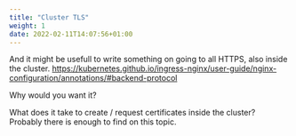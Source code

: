 ```yaml
---
title: "Cluster TLS"
weight: 1
date: 2022-02-11T14:07:56+01:00
---
```


And it might be usefull to write something on going to all HTTPS, also inside the cluster.
https://kubernetes.github.io/ingress-nginx/user-guide/nginx-configuration/annotations/#backend-protocol

Why would you want it?

What does it take to create / request certificates inside the cluster? Probably there is enough to find on this topic.
